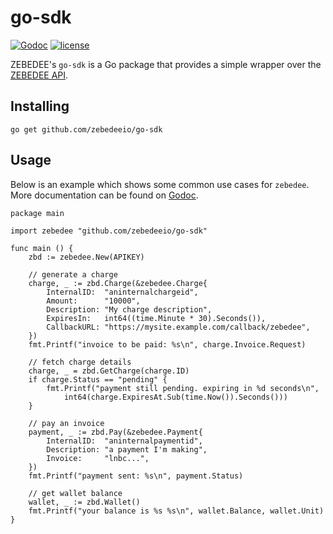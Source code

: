 # go-sdk

[![Godoc](http://img.shields.io/badge/godoc-reference-blue.svg?style=flat)](https://godoc.org/github.com/zebedeeio/go-sdk) [![license](http://img.shields.io/badge/license-MIT-red.svg?style=flat)](LICENSE)

ZEBEDEE's `go-sdk` is a Go package that provides a simple wrapper over the [ZEBEDEE API](https://documentation.zebedee.io/).

## Installing

```
go get github.com/zebedeeio/go-sdk
```

## Usage

Below is an example which shows some common use cases for `zebedee`. More documentation can be found on [Godoc](https://godoc.org/github.com/zebedeeio/go-sdk).

```golang
package main

import zebedee "github.com/zebedeeio/go-sdk"

func main () {
	zbd := zebedee.New(APIKEY)

	// generate a charge
	charge, _ := zbd.Charge(&zebedee.Charge{
		InternalID:  "aninternalchargeid",
		Amount:      "10000",
		Description: "My charge description",
		ExpiresIn:   int64((time.Minute * 30).Seconds()),
		CallbackURL: "https://mysite.example.com/callback/zebedee",
	})
	fmt.Printf("invoice to be paid: %s\n", charge.Invoice.Request)

	// fetch charge details
	charge, _ = zbd.GetCharge(charge.ID)
	if charge.Status == "pending" {
		fmt.Printf("payment still pending. expiring in %d seconds\n",
			int64(charge.ExpiresAt.Sub(time.Now()).Seconds()))
	}

	// pay an invoice
	payment, _ := zbd.Pay(&zebedee.Payment{
		InternalID:  "aninternalpaymentid",
		Description: "a payment I'm making",
		Invoice:     "lnbc...",
	})
	fmt.Printf("payment sent: %s\n", payment.Status)

	// get wallet balance
	wallet, _ := zbd.Wallet()
	fmt.Printf("your balance is %s %s\n", wallet.Balance, wallet.Unit)
}
```
